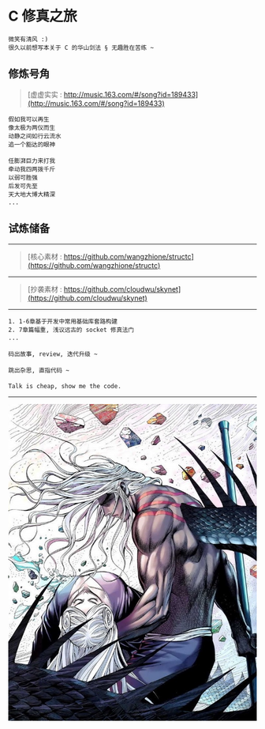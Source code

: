 # C 修真之旅

    微笑有清风 :) 
    很久以前想写本关于 C 的华山剑法 § 无趣胜在苦练 ~

## 修炼号角

>[虚虚实实 : http://music.163.com/#/song?id=189433](http://music.163.com/#/song?id=189433)  

    假如我可以再生
    像太极为两仪而生
    动静之间如行云流水
    追一个豁达的眼神

    任膨湃巨力来打我
    牵动我四两拨千斤
    以弱可胜强
    后发可先至
    天大地大博大精深
    ...

## 试炼储备

***

>[核心素材 : https://github.com/wangzhione/structc](https://github.com/wangzhione/structc)

***

>[抄袭素材 : https://github.com/cloudwu/skynet](https://github.com/cloudwu/skynet) 

***

    1. 1-6章基于开发中常用基础库套路构建
    2. 7章篇幅重, 浅议远古的 socket 修真法门
    ...
    
    码出故事, review, 迭代升级 ~ 
    
    跳出杂思, 直指代码 ~ 
    
    Talk is cheap, show me the code.

***

![黑龙](./第3章-气功-系统编程简述/img/黑龙.jpg)
